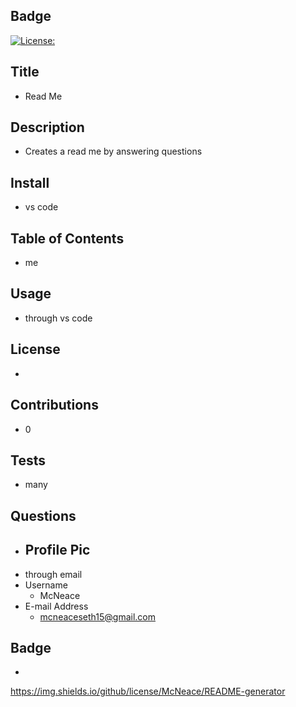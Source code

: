 
## Badge 
  [![License: ](https://img.shields.io/badge/License--blue.svg)](https://opensource.org/licenses/)
## Title
  * Read Me
## Description
  * Creates a read me by answering questions
## Install
  * vs code
## Table of Contents
  * me
## Usage
  * through vs code
## License
  * 
## Contributions
  * 0
## Tests
  * many 
## Questions
  * Profile Pic
    - 
  * through email
  * Username
    - McNeace
  * E-mail Address
    - mcneaceseth15@gmail.com
## Badge
  * 
 https://img.shields.io/github/license/McNeace/README-generator
